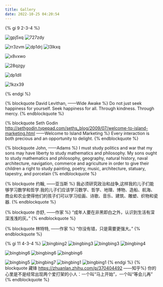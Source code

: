 ```yaml
---
title: Gallery
date: 2022-10-25 04:20:54
---
```


<div style='display: none'>
//注释 
//标签插件（Tag Plugins）: https://hexo.io/zh-cn/docs/tag-plugins

{% img abc https://w.wallhaven.cc/full/gp/wallhaven-gpj5xq.jpg 445 445 '"wallhaven" "gpj5xq"' %}
{% img abc https://w.wallhaven.cc/full/72/wallhaven-727zdy.jpg 445 445 '"wallhaven" "727zdy"' %}
{% img abc https://w.wallhaven.cc/full/rr/wallhaven-rr3zvm.png 445 445 '"wallhaven" "rr3zvm"' %}
{% img abc https://w.wallhaven.cc/full/dp/wallhaven-dp1drj.png 445 445 '"wallhaven" "dp1drj"' %}
<p align="center"><img src="https://w.wallhaven.cc/full/l3/wallhaven-l3lkxq.png" alt=""/></p>
{% img abc https://w.wallhaven.cc/full/x8/wallhaven-x8vxwo.png 445 445 '"wallhaven" "x8vxwo"' %}
{% img abc https://w.wallhaven.cc/full/28/wallhaven-28qzgy.png 445 445 '"wallhaven" "28qzgy"' %}
{% img abc https://w.wallhaven.cc/full/dp/wallhaven-dp1dll.png 445 445 '"wallhaven" "dp1dll"' %}
{% img abc https://w.wallhaven.cc/full/1k/wallhaven-1kzx39.jpg 445 445 '"wallhaven" "1kzx39"' %} 
</div>
<div style='display: none'>
{% gi 9 2-3-4 %} 
  ![gpj5xq](https://w.wallhaven.cc/full/gp/wallhaven-gpj5xq.jpg)
  ![727zdy](https://w.wallhaven.cc/full/72/wallhaven-727zdy.jpg)
  ![rr3zvm](https://w.wallhaven.cc/full/rr/wallhaven-rr3zvm.png)
  ![dp1drj](https://w.wallhaven.cc/full/dp/wallhaven-dp1drj.png)

  ![l3lkxq](https://w.wallhaven.cc/full/l3/wallhaven-l3lkxq.png)

  ![x8vxwo](https://w.wallhaven.cc/full/x8/wallhaven-x8vxwo.png)
  ![28qzgy](https://w.wallhaven.cc/full/28/wallhaven-28qzgy.png)
  ![dp1dll](https://w.wallhaven.cc/full/dp/wallhaven-dp1dll.png)
  ![1kzx39](https://w.wallhaven.cc/full/1k/wallhaven-1kzx39.jpg)
{% endgi %}
// hexo标签，预览需要启动hexo server
</div>
{% gi 9 2-3-4 %} 

  ![gpj5xq](https://raw.githubusercontent.com/Meloor/imgbed/master/imgs/blog/wallhaven-gpj5xq.jpg) 
  ![727zdy](https://raw.githubusercontent.com/Meloor/imgbed/master/imgs/blog/wallhaven-727zdy.jpg)

  ![rr3zvm](https://raw.githubusercontent.com/Meloor/imgbed/master/imgs/blog/wallhaven-rr3zvm.png)
  ![dp1drj](https://raw.githubusercontent.com/Meloor/imgbed/master/imgs/blog/wallhaven-dp1drj.png)
  ![l3lkxq](https://raw.githubusercontent.com/Meloor/imgbed/master/imgs/blog/wallhaven-l3lkxq-small.png)

  ![x8vxwo](https://raw.githubusercontent.com/Meloor/imgbed/master/imgs/blog/wallhaven-x8vxwo.png)

  ![28qzgy](https://raw.githubusercontent.com/Meloor/imgbed/master/imgs/blog/wallhaven-28qzgy.png)

  ![dp1dll](https://raw.githubusercontent.com/Meloor/imgbed/master/imgs/blog/wallhaven-dp1dll.png)

  ![1kzx39](https://raw.githubusercontent.com/Meloor/imgbed/master/imgs/blog/wallhaven-1kzx39.jpg)

{% endgi %}

{% blockquote David Levithan, ——Wide Awake %}
Do not just seek happiness for yourself. Seek happiness for all. Through kindness. Through mercy.
{% endblockquote %}

{% blockquote Seth Godin http://sethgodin.typepad.com/seths_blog/2009/07/welcome-to-island-marketing.html ——Welcome to Island Marketing %}
Every interaction is both precious and an opportunity to delight.
{% endblockquote %}

{% blockquote John, ——Adams %}
I must study politics and war that my sons may have liberty to study mathematics and philosophy. My sons ought to study mathematics and philosophy, geography, natural history, naval architecture, navigation, commerce and agriculture in order to give their children a right to study painting, poetry, music, architecture, statuary, tapestry, and porcelain
{% endblockquote %}

{% blockquote 约翰, ——亚当斯 %}
我必须研究政治和战争,这样我的儿子们能够学习数学和哲学.我的儿子们应该学习数学、哲学、地理、博物、造船、航海、商业和农业使得他们的孩子们可以学习绘画、诗歌、音乐、建筑、雕塑、织物和瓷器.
{% endblockquote %}

{% blockquote 亦舒, ——作家 %}
“成年人要在非黑即白之外，认识到生活有深深浅浅的灰。”
{% endblockquote %}

{% blockquote 林特特, ——作家 %}
“你没有错，只是需要更强大。”
{% endblockquote %}


{% gi 11 4-3-4 %} 
![bingbing2](https://raw.githubusercontent.com/Meloor/imgbed/master/imgs/blog/bingbing7.webp)
![bingbing3](https://raw.githubusercontent.com/Meloor/imgbed/master/imgs/blog/bingbing6.webp)
![bingbing3](https://raw.githubusercontent.com/Meloor/imgbed/master/imgs/blog/bingbing6.webp)
![bingbing4](https://raw.githubusercontent.com/Meloor/imgbed/master/imgs/blog/bingbing5.webp)

![bingbing6](https://raw.githubusercontent.com/Meloor/imgbed/master/imgs/blog/bingbing3.webp)
![bingbing6](https://raw.githubusercontent.com/Meloor/imgbed/master/imgs/blog/bingbing3.webp)
![bingbing6](https://raw.githubusercontent.com/Meloor/imgbed/master/imgs/blog/bingbing3.webp)

![bingbing5](https://raw.githubusercontent.com/Meloor/imgbed/master/imgs/blog/bingbing4.webp)
![bingbing7](https://raw.githubusercontent.com/Meloor/imgbed/master/imgs/blog/bingbing2.jpg)
![bingbing1](https://raw.githubusercontent.com/Meloor/imgbed/master/imgs/blog/bingbing1.jpg)
![bingbing1](https://raw.githubusercontent.com/Meloor/imgbed/master/imgs/blog/bingbing1.jpg)
{% endgi %}
{% blockquote 藏锋 https://zhuanlan.zhihu.com/p/370404492    ——知乎%}
你的心里是不是经常出现两个爱打架的小人：一个叫“马上开始”，一个叫“等会儿再”
{% endblockquote %}